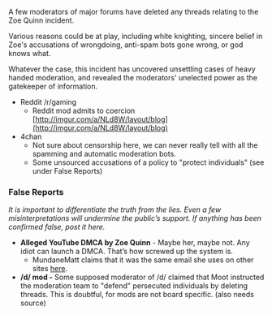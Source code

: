 A few moderators of major forums have deleted any threads relating to the Zoe Quinn incident.

Various reasons could be at play, including white knighting, sincere belief in Zoe's accusations of wrongdoing, anti-spam bots gone wrong, or god knows what.

Whatever the case, this incident has uncovered unsettling cases of heavy handed moderation, and revealed the moderators' unelected power as the gatekeeper of information.

* Reddit /r/gaming
    * Reddit mod admits to coercion [http://imgur.com/a/NLd8W/layout/blog](http://imgur.com/a/NLd8W/layout/blog) 
* 4chan
    * Not sure about censorship here, we can never really tell with all the spamming and automatic moderation bots.
    * Some unsourced accusations of a policy to "protect individuals" (see under False Reports)

### False Reports

*It is important to differentiate the truth from the lies. Even a few misinterpretations will undermine the public’s support. If anything has been confirmed false, post it here.*

* **Alleged YouTube DMCA by Zoe Quinn** - Maybe her, maybe not. Any idiot can launch a DMCA. That’s how screwed up the system is.
    * MundaneMatt claims that it was the same email she uses on other sites [here](http://youtu.be/tJZPzke6fDo?t=2m).
* **/d/ mod -** Some supposed moderator of /d/ claimed that Moot instructed the moderation team to "defend" persecuted individuals by deleting threads. This is doubtful, for mods are not board specific. (also needs source)